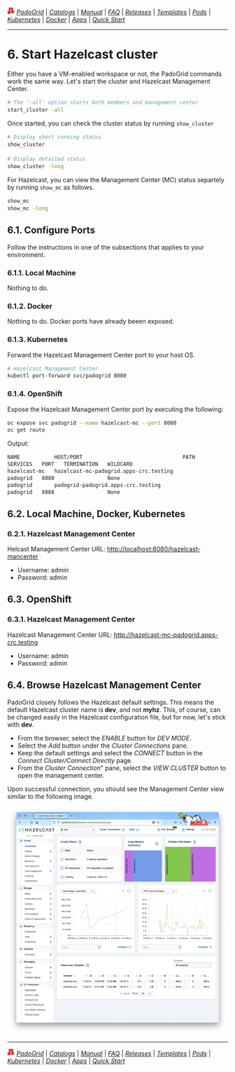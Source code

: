 ![PadoGrid](https://github.com/padogrid/padogrid/raw/develop/images/padogrid-3d-16x16.png) [*PadoGrid*](https://github.com/padogrid) | [*Catalogs*](https://github.com/padogrid/catalog-bundles/blob/master/all-catalog.md) | [*Manual*](https://github.com/padogrid/padogrid/wiki) | [*FAQ*](https://github.com/padogrid/padogrid/wiki/faq) | [*Releases*](https://github.com/padogrid/padogrid/releases) | [*Templates*](https://github.com/padogrid/padogrid/wiki/Using-Bundle-Templates) | [*Pods*](https://github.com/padogrid/padogrid/wiki/Understanding-Padogrid-Pods) | [*Kubernetes*](https://github.com/padogrid/padogrid/wiki/Kubernetes) | [*Docker*](https://github.com/padogrid/padogrid/wiki/Docker) | [*Apps*](https://github.com/padogrid/padogrid/wiki/Apps) | [*Quick Start*](https://github.com/padogrid/padogrid/wiki/Quick-Start)

---

# 6. Start Hazelcast cluster

Either you have a VM-enabled workspace or not, the PadoGrid commands work the same way. Let's start the cluster and Hazelcast Management Center.

```bash
# The '-all' option starts both members and management center
start_cluster -all
```

Once started, you can check the cluster status by running `show_cluster`

```bash
# Display short running status 
show_cluster

# Display detailed status
show_cluster -long
```

For Hazelcast, you can view the Management Center (MC) status separtely by running `show_mc` as follows.

```bash
show_mc
show_mc -long
```

## 6.1. Configure Ports

Follow the instructions in one of the subsections that applies to your environment.

### 6.1.1.  Local Machine

Nothing to do.

### 6.1.2. Docker

Nothing to do. Docker ports have already beeen exposed.

### 6.1.3. Kubernetes

Forward the Hazelcast Management Center port to your host OS.

```bash
# Hazelcast Management Center
kubectl port-forward svc/padogrid 8080
```

### 6.1.4. OpenShift

Expose the Hazelcast Management Center port by executing the following:

```bash
oc expose svc padogrid --name hazelcast-mc --port 8080
oc get route
```

Output:

```console
NAME           HOST/PORT                                PATH   SERVICES   PORT   TERMINATION   WILDCARD
hazelcast-mc   hazelcast-mc-padogrid.apps-crc.testing          padogrid   8080                 None
padogrid       padogrid-padogrid.apps-crc.testing              padogrid   8888                 None
```

## 6.2. Local Machine, Docker, Kubernetes

### 6.2.1. Hazelcast Management Center

Helcast Management Center URL: <http://localhost:8080/hazelcast-mancenter>

- Username: admin
- Password: admin

## 6.3. OpenShift

### 6.3.1. Hazelcast Management Center

Hazelcast Management Center URL: <http://hazelcast-mc-padogrid.apps-crc.testing>

- Username: admin
- Password: admin

## 6.4. Browse Hazelcast Management Center

PadoGrid closely follows the Hazelcast default settings. This means the default Hazelcast cluster name is **dev**, and not **myhz**. This, of course, can be changed easily in the Hazelcast configuration file, but for now, let's stick with **dev**.

- From the browser, select the *ENABLE* button for *DEV MODE*.
- Select the *Add* button under the *Cluster Connections* pane.
- Keep the default settings and select the *CONNECT* button in the *Connect Cluster/Connect Directly* page.
- From the *Cluster Connection*" pane, select the *VIEW CLUSTER* button to open the management center.

Upon successful connection, you should see the Management Center view similar to the following image.

![Hazelcast Management Center](images/management-center.png)

---

![PadoGrid](https://github.com/padogrid/padogrid/raw/develop/images/padogrid-3d-16x16.png) [*PadoGrid*](https://github.com/padogrid) | [*Catalogs*](https://github.com/padogrid/catalog-bundles/blob/master/all-catalog.md) | [*Manual*](https://github.com/padogrid/padogrid/wiki) | [*FAQ*](https://github.com/padogrid/padogrid/wiki/faq) | [*Releases*](https://github.com/padogrid/padogrid/releases) | [*Templates*](https://github.com/padogrid/padogrid/wiki/Using-Bundle-Templates) | [*Pods*](https://github.com/padogrid/padogrid/wiki/Understanding-Padogrid-Pods) | [*Kubernetes*](https://github.com/padogrid/padogrid/wiki/Kubernetes) | [*Docker*](https://github.com/padogrid/padogrid/wiki/Docker) | [*Apps*](https://github.com/padogrid/padogrid/wiki/Apps) | [*Quick Start*](https://github.com/padogrid/padogrid/wiki/Quick-Start)
